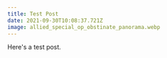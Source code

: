```yaml
---
title: Test Post
date: 2021-09-30T10:08:37.721Z
image: allied_special_op_obstinate_panorama.webp
---
```


Here's a test post.
